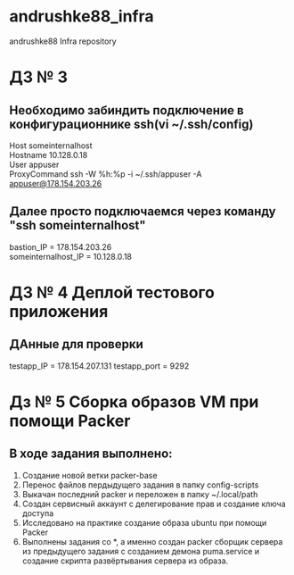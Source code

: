 # andrushke88_infra
andrushke88 Infra repository

# **ДЗ № 3**  
## Необходимо забиндить подключение в конфигурационнике ssh(vi ~/.ssh/config)
Host someinternalhost  
Hostname 10.128.0.18  
User appuser  
ProxyCommand ssh -W %h:%p -i ~/.ssh/appuser -A appuser@178.154.203.26  
## Далее просто подключаемся через команду "ssh someinternalhost"  
bastion_IP = 178.154.203.26  
someinternalhost_IP = 10.128.0.18
# **ДЗ № 4 Деплой тестового приложения**
## ДАнные для проверки
testapp_IP = 178.154.207.131
testapp_port = 9292
# **Дз № 5 Сборка образов VM при помощи Packer**
## В ходе задания выполнено:
1. Создание новой ветки packer-base
2. Перенос файлов пердыдущего задания в папку config-scripts
3. Выкачан последний packer и переложен в папку ~/.local/path
4. Создан сервисный аккаунт с делегирование прав и создание ключа доступа
5. Исследовано на практике создание образа ubuntu при помощи Packer
6. Выполнены задания со *, а именно создан packer сборщик сервера из предыдущего задания с созданием демона puma.service и создание скрипта развёртывания сервера из образа.
